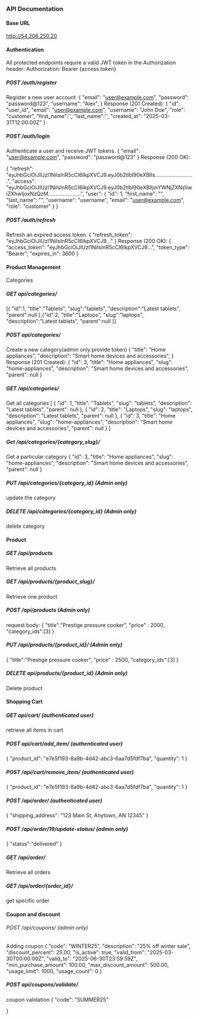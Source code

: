 ### API Documentation

#### Base URL 
http://54.206.250.20

#### Authentication 
All protected endpoints require a valid JWT token in the Authorization header:
Authorization: Bearer {access token}
##### POST /auth/register
Register a new user account.
{
  "email": "user@example.com",
  "password": "password@123",
  "username": "Alex",
}
Response (201 Created):
{
  "id": "user_id",
  "email": "user@example.com",
  "username": "John Doe",
  "role": "customer",
  "first_name":'',
  "last_name":'',
  "created_at": "2025-03-31T12:00:00Z"
}

##### POST /auth/login
Authenticate a user and receive JWT tokens.
{
  "email": "user@example.com",
  "password": "password@123"
}
Response (200 OK):

{
    "refresh": "eyJhbGciOiJIUzI1NiIsInR5cCI6IkpXVCJ9.eyJ0b2tlbl90eXBlIs..........................",
    "access": "eyJhbGciOiJIUzI1NiIsInR5cCI6IkpXVCJ9.eyJ0b2tlbl90eXBlIjoiYWNjZXNzIiwiZXhwIjoxNzQzM......................",
    "user": {
        "id": 1,
        "first_name": "",
        "last_name": "",
        "username": "username",
        "email": "user@example.com",
        "role": "customer"
    }
}

##### POST /auth/refresh
Refresh an expired access token.
{
  "refresh_token": "eyJhbGciOiJIUzI1NiIsInR5cCI6IkpXVCJ9..."
}
Response (200 OK):
{
  "access_token": "eyJhbGciOiJIUzI1NiIsInR5cCI6IkpXVCJ9...",
  "token_type": "Bearer",
  "expires_in": 3600
}

#### Product Management

Categories
##### GET api/categories/

[{
"id":1,
"title":"Tablets",
"slug":"tablets",
"description":"Latest tablets",
"parent":null
},{"id":2,
"title":"Laptops",
"slug":"laptops",
"description":"Latest tablets",
"parent":null
}]

##### POST api/categories/
Create a new category(admin only:provide token)
{
  "title": "Home appliances",
  "description": "Smart home devices and accessories",
}
Response (201 Created):
{
    "id": 3,
    "title": "Home appliances",
    "slug": "home-appliances",
    "description": "Smart home devices and accessories",
    "parent": null
}

##### GET /api/categories/
Get all categories
[
    {
        "id": 1,
        "title": "Tablets",
        "slug": "tablets",
        "description": "Latest tablets",
        "parent": null
    },
    {
        "id": 2,
        "title": "Laptops",
        "slug": "laptops",
        "description": "Latest tablets",
        "parent": null
    },
    {
        "id": 3,
        "title": "Home appliances",
        "slug": "home-appliances",
        "description": "Smart home devices and accessories",
        "parent": null
    }
]

##### Get /api/categories/{category_slug}/
Get a particular category
{
    "id": 3,
    "title": "Home appliances",
    "slug": "home-appliances",
    "description": "Smart home devices and accessories",
    "parent": null
}

##### PUT /api/categories/{category_id} (Admin only)
update the category

##### DELETE /api/categories/{category_id} (Admin only)
delete category

#### Product
##### GET /api/products
Retrieve all products

##### GET /api/products/{product_slug}/
Retrieve one product
##### POST /api/products (Admin only)
request body:
{
    "title":"Prestige pressure cooker",
    "price" : 2000,
    "category_ids":[3]
}
##### PUT /api/products/{product_id}/ (Admin only)
{
    "title":"Prestige pressure cooker",
    "price" : 2500,
    "category_ids":[3]
}
##### DELETE api/products/{product_id} (Admin only)
Delete product

#### Shopping Cart
##### GET api/cart/ (authenticated user)
retrieve all items in cart

##### POST api/cart/add_item/ (authenticated user)
{
    "product_id": "e7e5f193-8a9b-4d42-abc3-6aa7d5fdf7ba",
    "quantity": 1
}

##### POST /api/cart/remove_item/ (authenticated user)
{
    "product_id": "e7e5f193-8a9b-4d42-abc3-6aa7d5fdf7ba",
    "quantity": 1
}

##### POST /api/order/ (authenticated user)
{
  "shipping_address": "123 Main St, Anytown, AN 12345"
}
##### POST /api/order/19/update-status/ (admin only)
{
    "status":"delivered"
}

##### GET /api/order/
Retrieve all orders

##### GET /api/order/{order_id}/
get specific order

#### Coupon and discount
###### POST /api/coupons/ (admin only)
Adding coupon
{
  "code": "WINTER25",
  "description": "25% off winter sale",
  "discount_percent": 25.00,
  "is_active": true,
  "valid_from": "2025-03-30T00:00:00Z",
  "valid_to": "2025-06-30T23:59:59Z",
  "min_purchase_amount": 100.00,
  "max_discount_amount": 500.00,
  "usage_limit": 1000,
  "usage_count": 0
}

##### POST api/coupons/validate/
coupon validation
{
  "code": "SUMMER25"
  
}










